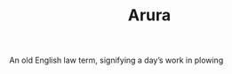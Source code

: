 ---
title: Arura
letter: A
permalink: "/definitions/arura.html"
body: An old English law term, signifying a day’s work in plowing
published_at: '2018-07-07'
layout: post
---
